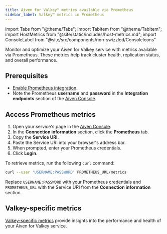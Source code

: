 ```yaml
---
title: Aiven for Valkey™ metrics available via Prometheus
sidebar_label: Valkey™ metrics in Prometheus
---
```


import Tabs from "@theme/Tabs";
import TabItem from "@theme/TabItem";
import HostMetrics from "@site/static/includes/host-metrics.md";
import ConsoleLabel from "@site/src/components/non-swizzled/ConsoleIcons"

Monitor and optimize your Aiven for Valkey service with metrics available via Prometheus.
These metrics help track cluster health, replication status, and overall performance.

## Prerequisites

- [Enable Prometheus integration](/docs/platform/howto/integrations/prometheus-metrics).
- Note the Prometheus **username** and **password** in the **Integration endpoints**
  section of the  [Aiven Console](https://console.aiven.io/).

## Access Prometheus metrics

<Tabs groupId="group1">
<TabItem value="browser" label="Browser" default>

1. Open your service's <ConsoleLabel name="overview"/> page in the
   [Aiven Console](https://console.aiven.io/).
1. In the **Connection information** section, click the **Prometheus** tab.
1. Copy the **Service URI**.
1. Paste the Service URI into your browser's address bar.
1. When prompted, enter your Prometheus credentials.
1. Click **Login**.

</TabItem>
<TabItem value="cli" label="CLI">

To retrieve metrics, run the following `curl` command:

```bash
curl --user 'USERNAME:PASSWORD' PROMETHEUS_URL/metrics
```

Replace `USERNAME:PASSWORD` with your Prometheus credentials and `PROMETHEUS_URL`
with the Service URI from the **Connection information** section.

</TabItem>
</Tabs>

<HostMetrics />

## Valkey-specific metrics

[Valkey-specific metrics](https://github.com/influxdata/telegraf/blob/master/plugins/inputs/redis/README.md#metrics)
provide insights into the performance and health of your Aiven for Valkey service.
